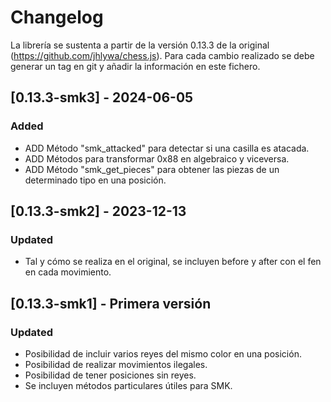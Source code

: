 # Changelog

La librería se sustenta a partir de la versión 0.13.3 de la original (https://github.com/jhlywa/chess.js).
Para cada cambio realizado se debe generar un tag en git y añadir la información en este fichero.

## [0.13.3-smk3] - 2024-06-05
### Added
- ADD Método "smk_attacked" para detectar si una casilla es atacada.
- ADD Métodos para transformar 0x88 en algebraico y viceversa.
- ADD Método "smk_get_pieces" para obtener las piezas de un determinado tipo en una posición.

## [0.13.3-smk2] - 2023-12-13
### Updated
- Tal y cómo se realiza en el original, se incluyen before y after con el fen en cada movimiento.

## [0.13.3-smk1] - Primera versión
### Updated
- Posibilidad de incluir varios reyes del mismo color en una posición.
- Posibilidad de realizar movimientos ilegales.
- Posibilidad de tener posiciones sin reyes.
- Se incluyen métodos particulares útiles para SMK.